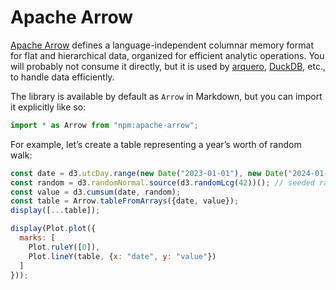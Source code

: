 # Apache Arrow

[Apache Arrow](https://arrow.apache.org/) defines a language-independent columnar memory format for flat and hierarchical data, organized for efficient analytic operations. You will probably not consume it directly, but it is used by [arquero](arquero), [DuckDB](duckdb), etc., to handle data efficiently.

The library is available by default as `Arrow` in Markdown, but you can import it explicitly like so:

```js echo
import * as Arrow from "npm:apache-arrow";
```

For example, let’s create a table representing a year’s worth of random walk:

```js echo
const date = d3.utcDay.range(new Date("2023-01-01"), new Date("2024-01-02"));
const random = d3.randomNormal.source(d3.randomLcg(42))(); // seeded random
const value = d3.cumsum(date, random);
const table = Arrow.tableFromArrays({date, value});
display([...table]);
```

```js echo
display(Plot.plot({
  marks: [
    Plot.ruleY([0]),
    Plot.lineY(table, {x: "date", y: "value"})
  ]
}));
```
